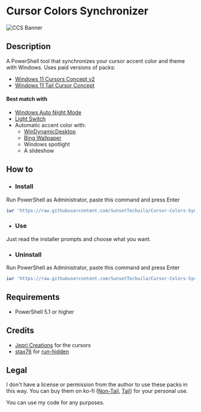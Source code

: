 # Cursor Colors Synchronizer

![CCS Banner](https://user-images.githubusercontent.com/115353812/218801534-51e90ae7-9867-488e-afc0-3002867662cb.png)

## Description

A PowerShell tool that synchronizes your cursor accent color and theme with Windows. Uses paid versions of packs:

- [Windows 11 Cursors Concept v2](https://www.deviantart.com/jepricreations/art/Windows-11-Cursors-Concept-v2-886489356)
- [Windows 11 Tail Cursor Concept](https://www.deviantart.com/jepricreations/art/W11-Free-Tail-Cursor-Concept-by-Jepri-Creations-962242647)

#### Best match with

- [Windows Auto Night Mode](https://github.com/AutoDarkMode/Windows-Auto-Night-Mode)
- [Light Switch](https://github.com/joakimmag/Light-Switch)
- Automatic accent color with:
  - [WinDynamicDesktop](https://github.com/t1m0thyj/WinDynamicDesktop)
  - [Bing Wallpaper](https://www.microsoft.com/en-us/bing/bing-wallpaper)
  - Windows spotlight
  - A slideshow

## How to

- ### Install

Run PowerShell as Administrator, paste this command and press Enter

```powershell
iwr 'https://raw.githubusercontent.com/SunsetTechuila/Cursor-Colors-Synchronizer/master/Installer.ps1' -useb | iex
```

- ### Use

Just read the installer prompts and choose what you want.

- ### Uninstall

Run PowerShell as Administrator, paste this command and press Enter

```powershell
iwr 'https://raw.githubusercontent.com/SunsetTechuila/Cursor-Colors-Synchronizer/master/Uninstaller.ps1' -useb | iex
```

## Requirements

- PowerShell 5.1 or higher

## Credits

- [Jepri Creations](https://jepricreations.com) for the cursors
- [stax76](https://github.com/stax76) for [run-hidden](https://github.com/stax76/run-hidden)

## Legal

I don't have a license or permission from the author to use these packs in this way. You can buy them on ko-fi ([Non-Tail](https://ko-fi.com/s/d9f85e6821), [Tail](https://ko-fi.com/s/d07dcb11da)) for your personal use.

You can use my code for any purposes.
